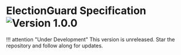 # ElectionGuard Specification ![Version 1.0.0][yellow-badge-1.0.0]

!!! attention "Under Development"
    This version is unreleased. Star the repository and follow along for updates.

<!-- Links -->
[yellow-badge-1.0.0]: https://img.shields.io/badge/Version-v1.0.0-yellow
